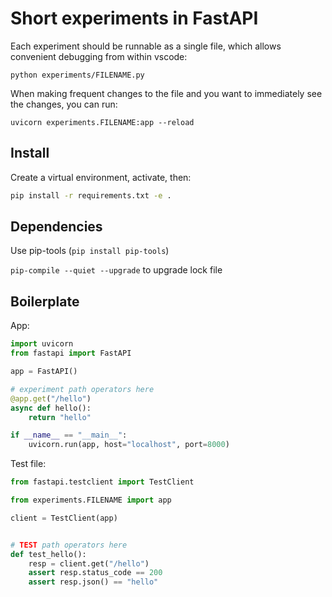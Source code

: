 # Short experiments in FastAPI

Each experiment should be runnable as a single file, which allows convenient debugging from within vscode:

`python experiments/FILENAME.py`

When making frequent changes to the file and you want to immediately see the changes, you can run:

`uvicorn experiments.FILENAME:app --reload`

## Install

Create a virtual environment, activate, then:

```cmd
pip install -r requirements.txt -e .
```

## Dependencies

Use pip-tools (`pip install pip-tools`)

`pip-compile --quiet --upgrade` to upgrade lock file

## Boilerplate

App:

```py
import uvicorn
from fastapi import FastAPI

app = FastAPI()

# experiment path operators here
@app.get("/hello")
async def hello():
    return "hello"

if __name__ == "__main__":
    uvicorn.run(app, host="localhost", port=8000)
```

Test file:

```py
from fastapi.testclient import TestClient

from experiments.FILENAME import app

client = TestClient(app)


# TEST path operators here
def test_hello():
    resp = client.get("/hello")
    assert resp.status_code == 200
    assert resp.json() == "hello"
```
